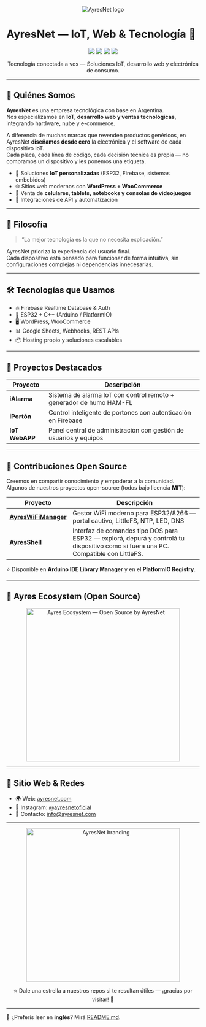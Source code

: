 <p align="center">
  <img src="https://res.cloudinary.com/dxunooptp/image/upload/v1754359437/banner_github_20250804_225256_0000_i9yrwv.jpg" alt="AyresNet logo"/>
</p>

# AyresNet — IoT, Web & Tecnología 👋

<p align="center">
  <img src="https://img.shields.io/badge/ESP32-listo-blue?logo=espressif" />
  <img src="https://img.shields.io/badge/Firebase-integrado-orange?logo=firebase" />
  <img src="https://img.shields.io/badge/WordPress-eCommerce-blueviolet?logo=wordpress" />
  <img src="https://img.shields.io/badge/Arctic%20Code%20Vault%20Contributor-%F0%9F%8F%94%EF%B8%8F-blue" />
</p>

<p align="center">
  Tecnología conectada a vos — Soluciones IoT, desarrollo web y electrónica de consumo.
</p>

---

## 🚀 Quiénes Somos

**AyresNet** es una empresa tecnológica con base en Argentina.  
Nos especializamos en **IoT, desarrollo web y ventas tecnológicas**, integrando hardware, nube y e-commerce.

A diferencia de muchas marcas que revenden productos genéricos, en AyresNet **diseñamos desde cero** la electrónica y el software de cada dispositivo IoT.  
Cada placa, cada línea de código, cada decisión técnica es propia — no compramos un dispositivo y les ponemos una etiqueta.

- 🧠 Soluciones **IoT personalizadas** (ESP32, Firebase, sistemas embebidos)  
- 🌐 Sitios web modernos con **WordPress + WooCommerce**  
- 📱 Venta de **celulares, tablets, notebooks y consolas de videojuegos**  
- 🧩 Integraciones de API y automatización  

---

## 🧭 Filosofía

> “La mejor tecnología es la que no necesita explicación.”

AyresNet prioriza la experiencia del usuario final.  
Cada dispositivo está pensado para funcionar de forma intuitiva, sin configuraciones complejas ni dependencias innecesarias.

---

## 🛠️ Tecnologías que Usamos

- 🔥 Firebase Realtime Database & Auth  
- 📶 ESP32 + C++ (Arduino / PlatformIO)  
- 🖥️ WordPress, WooCommerce  
- 📊 Google Sheets, Webhooks, REST APIs  
- 📦 Hosting propio y soluciones escalables  

---

## 📱 Proyectos Destacados

| Proyecto      | Descripción                                                      |
|---------------|------------------------------------------------------------------|
| **iAlarma**   | Sistema de alarma IoT con control remoto + generador de humo HAM-FL |
| **iPortón**   | Control inteligente de portones con autenticación en Firebase    |
| **IoT WebAPP** | Panel central de administración con gestión de usuarios y equipos |

---

## 🧩 Contribuciones Open Source

Creemos en compartir conocimiento y empoderar a la comunidad.  
Algunos de nuestros proyectos open-source (todos bajo licencia **MIT**):

| Proyecto                                                                  | Descripción                                                                  |
|---------------------------------------------------------------------------|------------------------------------------------------------------------------|
| [**AyresWiFiManager**](https://github.com/ayresnet/AyresWiFiManager)      | Gestor WiFi moderno para ESP32/8266 — portal cautivo, LittleFS, NTP, LED, DNS |
| [**AyresShell**](https://github.com/ayresnet/AyresShell)                  | Interfaz de comandos tipo DOS para ESP32 — explorá, depurá y controlá tu dispositivo como si fuera una PC. <br>Compatible con LittleFS.

⭐ Disponible en **Arduino IDE Library Manager** y en el **PlatformIO Registry**.  

---

## 🧭 Ayres Ecosystem (Open Source)

<p align="center">
  <img src="https://res.cloudinary.com/dxunooptp/image/upload/v1759106095/ayres_ecosystem_github_1920x1080_v2_bajxno.jpg"
       height="400"
       alt="Ayres Ecosystem — Open Source by AyresNet" />
</p>

---

## 🔗 Sitio Web & Redes

- 🌍 Web: [ayresnet.com](https://ayresnet.com)  
- 📱 Instagram: [@ayresnetoficial](https://instagram.com/ayresnetoficial)  
- 📧 Contacto: info@ayresnet.com  

---

<p align="center">
  <img src="https://ayresnet.com/wp-content/uploads/2024/12/ayresnet-logo-transparente-blanco.webp" width="400" alt="AyresNet branding"/>
</p>

<p align="center">
  ⭐ Dale una estrella a nuestros repos si te resultan útiles — ¡gracias por visitar! 🚀
</p>

---

📄 ¿Preferís leer en **inglés**? Mirá [README.md](README.md).
